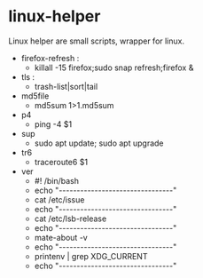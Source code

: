 # linux-helper
Linux helper are small scripts, wrapper for linux.

* firefox-refresh : 
  * killall -15 firefox;sudo snap refresh;firefox &
* tls : 
  * trash-list|sort|tail
* md5file
  * md5sum $1 >$1.md5sum 
* p4 
  * ping -4 $1
* sup
  * sudo apt update; sudo apt upgrade
* tr6
  * traceroute6 $1
* ver
  * #! /bin/bash
  * echo "--------------------------------"
  * cat /etc/issue
  * echo "--------------------------------"
  * cat /etc/lsb-release
  * echo "--------------------------------"
  * mate-about -v
  * echo "--------------------------------"
  * printenv | grep XDG_CURRENT
  * echo "--------------------------------"


